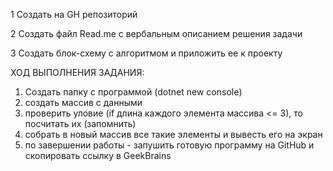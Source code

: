 ﻿1 Создать на GH репозиторий

2 Создать файл Read.me с вербальным описанием решения задачи

3 Создать блок-схему с алгоритмом и приложить ее к проекту 


ХОД ВЫПОЛНЕНИЯ ЗАДАНИЯ:
1. Создать папку с программой (dotnet new console)
2. создать массив с данными
3. проверить уловие (if длина каждого элемента массива <= 3), то посчитать их (запомнить)
4. собрать в новый массив все такие элементы и вывесть его на экран 
5. по завершении работы - запушить готовую программу на GitHub и скопировать ссылку в GeekBrains